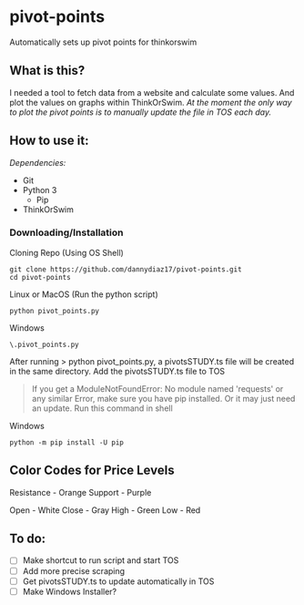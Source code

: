 #  **pivot-points**
Automatically sets up pivot points for thinkorswim

## **What is this?**
I needed a tool to fetch data from a website and calculate some values. And plot the values on graphs within ThinkOrSwim.
*At the moment the only way to plot the pivot points is to manually update the file in TOS each day.*

## **How to use it:**
*Dependencies:*
- Git
- Python 3
   - Pip
- ThinkOrSwim

### **Downloading/Installation**
Cloning Repo (Using OS Shell)
```
git clone https://github.com/dannydiaz17/pivot-points.git
cd pivot-points
```
Linux or MacOS (Run the python script)
```
python pivot_points.py
```
Windows
```
\.pivot_points.py
```

After running > python pivot_points.py, a pivotsSTUDY.ts file will be created in the same directory.
Add the pivotsSTUDY.ts file to TOS

> If you get a ModuleNotFoundError: No module named 'requests'
> or any similar Error, make sure you have pip installed.
> Or it may just need an update.
> Run this command in shell

Windows
```
python -m pip install -U pip
```

## Color Codes for Price Levels
Resistance  -  Orange
Support     -  Purple

Open        -  White
Close       -  Gray
High        -  Green
Low         -  Red


## To do:

- [ ] Make shortcut to run script and start TOS
- [ ] Add more precise scraping
- [ ] Get pivotsSTUDY.ts to update automatically in TOS
- [ ] Make Windows Installer?
